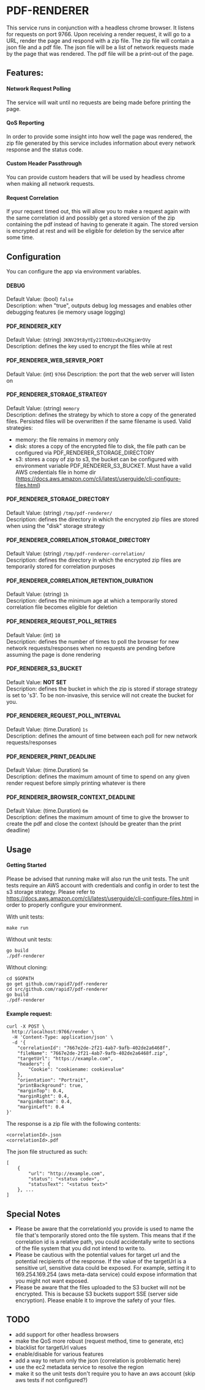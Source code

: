 # PDF-RENDERER
This service runs in conjunction with a headless chrome browser. It listens for requests on port 9766. Upon receiving a render request, it will go to a URL, render the page and respond with a zip file. The zip file will contain a json file and a pdf file. The json file will be a list of network requests made by the page that was rendered. The pdf file will be a print-out of the page. 

## Features:

#### Network Request Polling
The service will wait until no requests are being made before printing the page.

#### QoS Reporting
In order to provide some insight into how well the page was rendered, the zip file generated by this service includes information about every network response and the status code.

#### Custom Header Passthrough
You can provide custom headers that will be used by headless chrome when making all network requests.

#### Request Correlation
If your request timed out, this will allow you to make a request again with the same correlation id and possibly get a stored version of the zip containing the pdf instead of having to generate it again. The stored version is encrypted at rest and will be eligible for deletion by the service after some time.

## Configuration

You can configure the app via environment variables.

#### DEBUG
Default Value: (bool) `false`  
Description: when "true", outputs debug log messages and enables other debugging features (ie memory usage logging)

#### PDF_RENDERER_KEY
Default Value: (string) `JKNV29t8yYEy21TO0UzvDsX2KgiWrOVy`  
Description: defines the key used to encrypt the files while at rest

#### PDF_RENDERER_WEB_SERVER_PORT
Default Value: (int) `9766`
Description: the port that the web server will listen on

#### PDF_RENDERER_STORAGE_STRATEGY
Default Value: (string) `memory`  
Description: defines the strategy by which to store a copy of the generated files. Persisted files will be overwritten if the same filename is used. Valid strategies:
* memory: the file remains in memory only
* disk: stores a copy of the encrypted file to disk, the file path can be configured via PDF_RENDERER_STORAGE_DIRECTORY
* s3: stores a copy of zip to s3, the bucket can be configured with environment variable PDF_RENDERER_S3_BUCKET. Must have a valid AWS credentials file in home dir (https://docs.aws.amazon.com/cli/latest/userguide/cli-configure-files.html)

#### PDF_RENDERER_STORAGE_DIRECTORY
Default Value: (string) `/tmp/pdf-renderer/`  
Description: defines the directory in which the encrypted zip files are stored when using the "disk" storage strategy

#### PDF_RENDERER_CORRELATION_STORAGE_DIRECTORY
Default Value: (string) `/tmp/pdf-renderer-correlation/`  
Description: defines the directory in which the encrypted zip files are temporarily stored for correlation purposes

#### PDF_RENDERER_CORRELATION_RETENTION_DURATION
Default Value: (string) `1h`  
Description: defines the minimum age at which a temporarily stored correlation file becomes eligible for deletion

#### PDF_RENDERER_REQUEST_POLL_RETRIES
Default Value: (int) `10`  
Description: defines the number of times to poll the browser for new network requests/responses when no requests are pending before assuming the page is done rendering

#### PDF_RENDERER_S3_BUCKET 
Default Value: **NOT SET**  
Description: defines the bucket in which the zip is stored if storage strategy is set to 's3'. To be non-invasive, this service will not create the bucket for you.

#### PDF_RENDERER_REQUEST_POLL_INTERVAL
Default Value: (time.Duration) `1s`  
Description: defines the amount of time between each poll for new network requests/responses

#### PDF_RENDERER_PRINT_DEADLINE
Default Value: (time.Duration) `5m`  
Description: defines the maximum amount of time to spend on any given render request before simply printing whatever is there

#### PDF_RENDERER_BROWSER_CONTEXT_DEADLINE
Default Value: (time.Duration) `6m`  
Description: defines the maximum amount of time to give the browser to create the pdf and close the context (should be greater than the print deadline)

## Usage

#### Getting Started
Please be advised that running make will also run the unit tests. The unit tests require an AWS account with credentials and config in order to test the s3 storage strategy. Please refer to https://docs.aws.amazon.com/cli/latest/userguide/cli-configure-files.html in order to properly configure your environment.

With unit tests:
```
make run
```

Without unit tests:
```
go build
./pdf-renderer
```

Without cloning:
```
cd $GOPATH
go get github.com/rapid7/pdf-renderer
cd src/github.com/rapid7/pdf-renderer
go build
./pdf-renderer
```

#### Example request:
```
curl -X POST \
  http://localhost:9766/render \
  -H 'Content-Type: application/json' \
  -d '{
	"correlationId": "7667e2de-2f21-4ab7-9afb-402de2a6468f",
	"fileName": "7667e2de-2f21-4ab7-9afb-402de2a6468f.zip",
	"targetUrl": "https://example.com",
	"headers": {
		"Cookie": "cookiename: cookievalue"
	},
	"orientation": "Portrait",
	"printBackground": true,
	"marginTop": 0.4,
	"marginRight": 0.4,
	"marginBottom": 0.4,
	"marginLeft": 0.4
}'
```

The response is a zip file with the following contents:
```
<correlationId>.json
<correlationId>.pdf
```

The json file structured as such:
```
[
    {
        "url": "http://example.com",
        "status": "<status code>",
        "statusText": "<status text>"
    }, ...
]
```

## Special Notes
* Please be aware that the correlationId you provide is used to name the file that's temporarily stored onto the file system. This means that if the correlation id is a relative path, you could accidentally write to sections of the file system that you did not intend to write to.
* Please be cautious with the potential values for target url and the potential recipients of the response. If the value of the targetUrl is a sensitive url, sensitive data could be exposed. For example, setting it to 169.254.169.254 (aws meta-data service) could expose information that you might not want exposed.
* Please be aware that the files uploaded to the S3 bucket will not be encrypted. This is because S3 buckets support SSE (server side encryption). Please enable it to improve the safety of your files.

## TODO
* add support for other headless browsers
* make the QoS more robust (request method, time to generate, etc)
* blacklist for targetUrl values
* enable/disable for various features
* add a way to return only the json (correlation is problematic here)
* use the ec2 metadata service to resolve the region
* make it so the unit tests don't require you to have an aws account (skip aws tests if not configured?)
